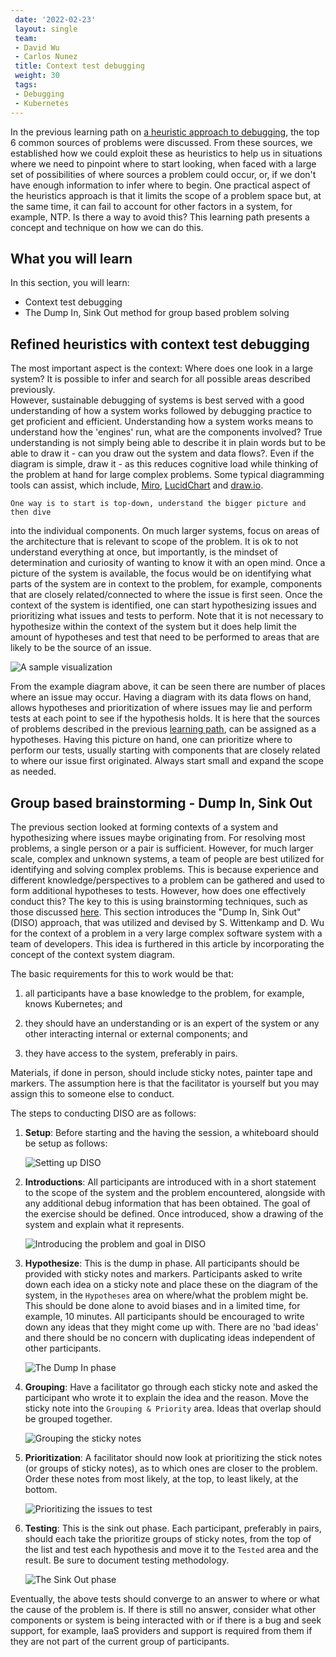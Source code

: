 ```yaml
---
 date: '2022-02-23'
 layout: single
 team:
 - David Wu
 - Carlos Nunez
 title: Context test debugging
 weight: 30
 tags:
 - Debugging
 - Kubernetes
---
```


 In the previous learning path on [a heuristic approach to debugging](../a-heuristic-approach-to-debugging), the top 6 common sources of
 problems were discussed. From these sources, we established how we could exploit 
 these as heuristics to help us in situations where we need to pinpoint where to
 start looking, when faced with a large set of possibilities of where sources a
 problem could occur, or, if we don't have enough information to infer where to
 begin.  One practical aspect of the heuristics approach is that it limits the
 scope of a problem space but, at the same time, it can fail to account for other
 factors in a system, for example, NTP.  Is there a way to avoid this? This
 learning path presents a concept and technique on how we can do this.  

 ## What you will learn

 In this section, you will learn:
 - Context test debugging 
 - The Dump In, Sink Out method for group based problem solving

 ## Refined heuristics with context test debugging

 The most important aspect is the context: Where does one look in a large system?
 It is possible to infer and search for all possible areas described previously.  
 However, sustainable debugging of systems is best served with a good
 understanding of how a system works followed by debugging practice to get
 proficient and efficient.  Understanding how a system works means to understand 
 how the 'engines' run, what are the components involved? True understanding is not
 simply being able to describe it in plain words but to be able to draw it - can
 you draw out the system and data flows?.  Even if the diagram is simple, draw
 it - as this reduces cognitive load while thinking of the problem at hand for
 large complex problems. Some typical diagramming tools can assist, which include,
 [Miro](https://miro.com), [LucidChart](https://www.lucidchart.com) and
 [draw.io](https://app.diagrams.net).  

    One way is to start is top-down, understand the bigger picture and then dive
 into the individual components. On much larger systems, focus on areas of the
 architecture that is relevant to scope of the problem. It is ok to not
 understand everything at once, but importantly, is the mindset of determination
 and curiosity of wanting to know it with an open mind.  Once a picture of the
 system is available, the focus would be on identifying what parts of the system
 are in context to the problem, for example, components that are closely
 related/connected  to where the issue is first seen. Once the context of the
 system is identified, one can start hypothesizing issues
 and prioritizing what issues and tests to perform. Note that it is not necessary
 to hypothesize within the context of the system but it does help limit the
 amount of hypotheses and test that need to be performed to areas that are likely 
 to be the source of an issue. 

 ![A sample visualization](/learningpaths/effective-efficient-kubernetes-debugging/images/debugging-kubernetes-visualization.png)

 From the example diagram above, it can be seen there are number of places where
 an issue may occur. Having a diagram with its data flows on hand, allows
 hypotheses and prioritization of where issues may lie and perform tests at each
 point to see if the hypothesis holds. It is here that the sources of problems
 described in the previous [learning path](../a-heuristic-approach-to-debugging),
 can be assigned as a hypotheses.  Having this picture on hand, one can
 prioritize where to perform our tests, usually starting with components that are
 closely related to where our issue first originated. Always start small and expand
 the scope as needed. 

 ## Group based brainstorming - Dump In, Sink Out

 The previous section looked at forming contexts of a system and hypothesizing where
 issues maybe originating from. For resolving most problems, a single person or a
 pair is sufficient. However, for much larger scale, complex and unknown systems,
 a team of people are best utilized for identifying and solving complex
 problems. This is because experience and different knowledge/perspectives to a
 problem can be gathered and used to form additional hypotheses to tests.
 However, how does one effectively conduct this?  The key to this is using
 brainstorming techniques, such as those discussed
 [here](https://www.mindtools.com/brainstm.html).  This section introduces the
 "Dump In, Sink Out" (DISO) approach, that was utilized and devised by S.
 Wittenkamp and D. Wu for the context of a problem in a very large complex
 software system with a team of developers. This idea is furthered in this
 article by incorporating the concept of the context system diagram.

 The basic requirements for this to work would be that:

 1. all participants have a base knowledge to the problem, for example, knows
 Kubernetes; and 

 2. they should have an understanding or is an expert of the system or any other
 interacting internal or external components; and 

 3. they have access to the system, preferably in pairs. 

 Materials, if done in person, should include sticky notes, painter tape and
 markers. The assumption here is that the facilitator is yourself but you may
 assign this to someone else to conduct. 

 The steps to conducting DISO are as follows:

 1. **Setup**: Before starting and the having the session, a whiteboard should be
 setup as follows:

    ![Setting up DISO](/learningpaths/effective-efficient-kubernetes-debugging/images/debugging-kubernetes-dands-setup.png#center)


 2. **Introductions**: All participants are introduced with in a short statement
 to the scope of the system and the problem encountered, alongside with any
 additional debug information that has been obtained. The goal of the exercise
 should be defined. Once introduced, show a drawing of the system and explain
 what it represents. 

    ![Introducing the problem and goal in DISO](/learningpaths/effective-efficient-kubernetes-debugging/images/debugging-kubernetes-dands-introduction.png#center)

 3. **Hypothesize**: This is the dump in phase. All participants should be
 provided with sticky notes and markers. Participants asked to write down each
 idea on a sticky note and place these on the diagram of the system, in the
 `Hypotheses` area on where/what the problem might be. This should be done alone
 to avoid biases and in a limited time, for example, 10 minutes.  All participants
 should be encouraged to write down any ideas that they might come up with. There
 are no 'bad ideas' and there should be no concern with duplicating ideas
 independent of other participants.

    ![The Dump In phase](/learningpaths/effective-efficient-kubernetes-debugging/images/debugging-kubernetes-dands-hypothesis.png#center)

 4. **Grouping**: Have a facilitator go through each sticky note and asked the
 participant who wrote it to explain the idea and the reason. Move the sticky
 note into the `Grouping & Priority` area.  Ideas that overlap should be grouped
 together. 

    ![Grouping the sticky notes](/learningpaths/effective-efficient-kubernetes-debugging/images/debugging-kubernetes-dands-group.png#center)

 5. **Prioritization**: A facilitator should now look at prioritizing the stick
 notes (or groups of sticky notes), as to which ones are closer to the problem.
 Order these notes from most likely, at the top, to least likely, at the bottom.

    ![Prioritizing the issues to test](/learningpaths/effective-efficient-kubernetes-debugging/images/debugging-kubernetes-dands-prioritize.png#center)

 6. **Testing**: This is the sink out phase.  Each participant, preferably in
 pairs, should each take the prioritize groups of sticky notes, from the top of
 the list and test each hypothesis and move it to the `Tested` area and the
 result. Be sure to document testing methodology. 

    ![The Sink Out phase](/learningpaths/effective-efficient-kubernetes-debugging/images/debugging-kubernetes-dands-testing.png#center)

 Eventually, the above tests should converge to an answer to where or what the
 cause of the problem is.  If there is still no answer, consider what other
 components or system is being interacted with or if there is a bug and seek
 support, for example, IaaS providers and support is required from them if they
 are not part of the current group of participants.